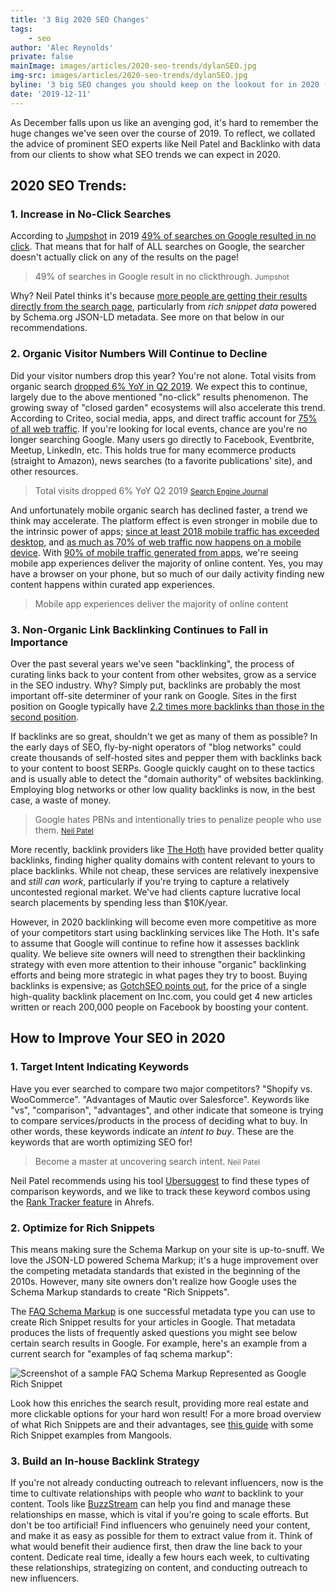 ```yaml
---
title: '3 Big 2020 SEO Changes'
tags:
    - seo
author: 'Alec Reynolds'
private: false
mainImage: images/articles/2020-seo-trends/dylanSEO.jpg
img-src: images/articles/2020-seo-trends/dylanSEO.jpg
byline: '3 big SEO changes you should keep on the lookout for in 2020 (and how to prepare for them).'
date: '2019-12-11'
---
```


As December falls upon us like an avenging god, it's hard to remember the huge changes we've seen over the course of 2019. To reflect, we collated the advice of prominent SEO experts like Neil Patel and Backlinko with data from our clients to show what SEO trends we can expect in 2020.

## 2020 SEO Trends:

### 1. Increase in No-Click Searches

According to [Jumpshot](https://www.jumpshot.com/) in 2019 [49% of searches on Google resulted in no click](https://sparktoro.com/blog/less-than-half-of-google-searches-now-result-in-a-click/). That means that for half of ALL searches on Google, the searcher doesn't actually click on any of the results on the page!

> 49% of searches in Google result in no clickthrough.
  <small>Jumpshot</small>


Why? Neil Patel thinks it's because [more people are getting their results directly from the search page](https://youtu.be/TSJEQFtbOLA?t=27), particularly from _rich snippet data_ powered by Schema.org JSON-LD metadata. See more on that below in our recommendations.

### 2. Organic Visitor Numbers Will Continue to Decline

Did your visitor numbers drop this year? You're not alone. Total visits from organic search [dropped 6% YoY in Q2 2019](https://www.searchenginejournal.com/google-is-delivering-less-organic-search-traffic-than-last-year/318109/). We expect this to continue, largely due to the above mentioned "no-click" results phenomenon. The growing sway of "closed garden" ecosystems will also accelerate this trend. According to Criteo, social media, apps, and direct traffic account for [75% of all web traffic](https://blog.parse.ly/post/8296/predicting-sources-of-traffic-to-content-in-2019/). If you're looking for local events, chance are you're no longer searching Google. Many users go directly to Facebook, Eventbrite, Meetup, LinkedIn, etc. This holds true for many ecommerce products (straight to Amazon), news searches (to a favorite publications' site), and other resources.

> Total visits dropped 6% YoY Q2 2019
  <small><a href="https://www.searchenginejournal.com/google-is-delivering-less-organic-search-traffic-than-last-year/318109/#close">Search Engine Journal</a></small>


And unfortunately mobile organic search has declined faster, a trend we think may accelerate. The platform effect is even stronger in mobile due to the intrinsic power of apps; [since at least 2018 mobile traffic has exceeded desktop](https://www.statista.com/statistics/241462/global-mobile-phone-website-traffic-share), and [as much as 70% of web traffic now happens on a mobile device](https://www.bluecorona.com/blog/mobile-marketing-statistics). With [90% of mobile traffic generated from apps](https://hostingtribunal.com/blog/mobile-percentage-of-traffic), we're seeing mobile app experiences deliver the majority of online content. Yes, you may have a browser on your phone, but so much of our daily activity finding new content happens within curated app experiences.

> Mobile app experiences deliver the majority of online content

### 3. Non-Organic Link Backlinking Continues to Fall in Importance

Over the past several years we've seen "backlinking", the process of curating links back to your content from other websites, grow as a service in the SEO industry. Why? Simply put, backlinks are probably the most important off-site determiner of your rank on Google. Sites in the first position on Google typically have [2.2 times more backlinks than those in the second position](https://www.semrush.com/ranking-factors).

If backlinks are so great, shouldn't we get as many of them as possible? In the early days of SEO, fly-by-night operators of "blog networks" could create thousands of self-hosted sites and pepper them with backlinks back to your content to boost SERPs. Google quickly caught on to these tactics and is usually able to detect the "domain authority" of websites backlinking. Employing blog networks or other low quality backlinks is now, in the best case, a waste of money.

> Google hates PBNs and intentionally tries to penalize people who use them.
  <small><a href="https://neilpatel.com/blog/private-blog-networks/">Neil Patel</a></small>

More recently, backlink providers like [The Hoth](https://www.thehoth.com/) have provided better quality backlinks, finding higher quality domains with content relevant to yours to place backlinks. While not cheap, these services are relatively inexpensive and _still can work_, particularly if you're trying to capture a relatively uncontested regional market. We've had clients capture lucrative local search placements by spending less than $10K/year.

However, in 2020 backlinking will become even more competitive as more of your competitors start using backlinking services like The Hoth. It's safe to assume that Google will continue to refine how it assesses backlink quality. We believe site owners will need to strengthen their backlinking strategy with even more attention to their inhouse "organic" backlinking efforts and being more strategic in what pages they try to boost. Buying backlinks is expensive; as [GotchSEO points out](https://www.gotchseo.com/buy-backlinks), for the price of a single high-quality backlink placement on Inc.com, you could get 4 new articles written or reach 200,000 people on Facebook by boosting your content.

## How to Improve Your SEO in 2020

### 1. Target Intent Indicating Keywords

Have you ever searched to compare two major competitors? "Shopify vs. WooCommerce". "Advantages of Mautic over Salesforce". Keywords like "vs", "comparison", "advantages", and other indicate that someone is trying to compare services/products in the process of deciding what to buy.  In other words, these keywords indicate an _intent to buy_. These are the keywords that are worth optimizing SEO for!

> Become a master at uncovering search intent.
  <small>Neil Patel</small>

Neil Patel recommends using his tool [Ubersuggest](https://neilpatel.com/ubersuggest) to find these types of comparison keywords, and we like to track these keyword combos using the [Rank Tracker feature](https://ahrefs.com/rank-tracker) in Ahrefs.

### 2. Optimize for Rich Snippets

This means making sure the Schema Markup on your site is up-to-snuff. We love the JSON-LD powered Schema Markup; it's a huge improvement over the competing metadata standards that existed in the beginning of the 2010s. However, many site owners don't realize how Google uses the Schema Markup standards to create "Rich Snippets".

The [FAQ Schema Markup](https://developers.google.com/search/docs/data-types/faqpage) is one successful metadata type you can use to create Rich Snippet results for your articles in Google. That metadata produces the lists of frequently asked questions you might see below certain search results in Google. For example, here's an example from a current search for "examples of faq schema markup":

<img src="images/articles/2020-seo-trends/faqMetadataExample.jpg" alt="Screenshot of a sample FAQ Schema Markup Represented as Google Rich Snippet" />

Look how this enriches the search result, providing more real estate and more clickable options for your hard won result! For a more broad overview of what Rich Snippets are and their advantages, see [this guide](https://mangools.com/blog/google-rich-snippets-guide/) with some Rich Snippet examples from Mangools.

### 3. Build an In-house Backlink Strategy

If you're not already conducting outreach to relevant influencers, now is the time to cultivate relationships with people who _want_ to backlink to your content. Tools like [BuzzStream](https://www.buzzstream.com/) can help you find and manage these relationships en masse, which is vital if you're going to scale efforts. But don't be too artificial! Find influencers who genuinely need your content, and make it as easy as possible for them to extract value from it. Think of what would benefit their audience first, then draw the line back to your content. Dedicate real time, ideally a few hours each week, to cultivating these relationships, strategizing on content, and conducting outreach to new influencers.
